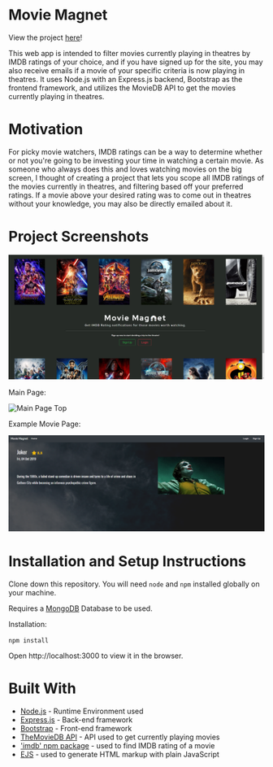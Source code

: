 # Movie Magnet

View the project [here](https://movie-magnet.herokuapp.com/)!

This web app is intended to filter movies currently playing in theatres by IMDB ratings of your choice, and if you have signed up for the site, you may also receive emails if a movie of your specific criteria is now playing in theatres. It uses Node.js with an Express.js backend, Bootstrap as the frontend framework, and utilizes the MovieDB API to get the movies currently playing in theatres.


# Motivation

For picky movie watchers, IMDB ratings can be a way to determine whether or not you're going to be investing your time in watching a certain movie. As someone who always does this and loves watching movies on the big screen, I thought of creating a project that lets you scope all IMDB ratings of the movies currently in theatres, and filtering based off your preferred ratings. If a movie above your desired rating was to come out in theatres without your knowledge, you may also be directly emailed about it.

# Project Screenshots

![Home Page](https://github.com/RupinderN/MovieMagnet/blob/master/public/assets/home.PNG)

Main Page:

![Main Page Top](https://github.com/RupinderN/MovieMagnet/blob/master/public/assets/main.gif)

Example Movie Page:

![Main Page Continued](https://github.com/RupinderN/MovieMagnet/blob/master/public/assets/show.PNG)


# Installation and Setup Instructions

Clone down this repository. You will need ```node``` and ```npm``` installed globally on your machine.

Requires a [MongoDB](https://www.mongodb.com/) Database to be used.

Installation:

```npm install```

Open http://localhost:3000 to view it in the browser.


# Built With

* [Node.js](https://nodejs.org/en/) - Runtime Environment used
* [Express.js](https://expressjs.com/) - Back-end framework
* [Bootstrap](https://getbootstrap.com/) - Front-end framework
* [TheMovieDB API](https://www.themoviedb.org/?language=en-US) - API used to get currently playing movies
* ['imdb' npm package](https://www.npmjs.com/package/imdb) - used to find IMDB rating of a movie
* [EJS](https://ejs.co/) - used to generate HTML markup with plain JavaScript




